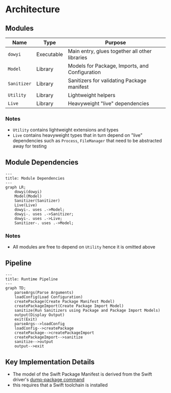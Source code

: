 # Architecture

## Modules

| Name      | Type       | Purpose                                        |
|-----------|------------|------------------------------------------------|
| `dowyi`     | Executable | Main entry, glues together all other libraries |
| `Model`     | Library    | Models for Package, Imports, and Configuration |
| `Sanitizer` | Library    | Sanitizers for validating Package manifest     |
| `Utility`   | Library    | Lightweight helpers                            |
| `Live`      | Library    | Heavyweight "live" dependencies                |

### Notes

- `Utility` contains lightweight extensions and types
- `Live` contains heavyweight types that in turn depend on "live" dependencies
  such as `Process`, `FileManager` that need to be abstracted away for testing

## Module Dependencies

```mermaid
---
title: Module Dependencies
---
graph LR;
    dowyi(dowyi)
    Model(Model)
    Sanitizer(Sanitizer)
    Live(Live)
    dowyi-. uses .->Model;
    dowyi-. uses .->Sanitizer;
    dowyi-. uses .->Live;
    Sanitizer-. uses .->Model;
```

### Notes

- All modules are free to depend on `Utility` hence it is omitted above

## Pipeline

```mermaid
---
title: Runtime Pipeline
---
graph TD;
    parseArgs(Parse Arguments)
    loadConfig(Load Configuration)
    createPackage(Create Package Manifest Model)
    createPackageImport(Create Package Import Model)
    sanitize(Run Sanitizers using Package and Package Import Models)
    output(Display Output)
    exit(Exit)
    parseArgs-->loadConfig
    loadConfig-->createPackage
    createPackage-->createPackageImport
    createPackageImport-->sanitize
    sanitize-->output
    output-->exit
```

## Key Implementation Details

- The model of the Swift Package Manifest is derived from the Swift driver's
[dump-package
command](https://github.com/apple/swift-package-manager/blob/main/Sources/PackageModel/Manifest/Manifest.swift#L526)
- this requires that a Swift toolchain is installed
